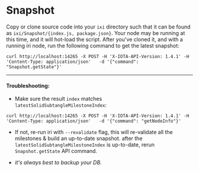 # Snapshot

Copy or clone source code into your `ixi` directory such that it can be found as `ixi/Snapshot/{index.js, package.json}`. 
Your node may be running at this time, and it will hot-load the script. 
After you've cloned it, and with a running iri node, run the following command to get the latest snapshot:

```
curl http://localhost:14265 -X POST -H 'X-IOTA-API-Version: 1.4.1' -H 'Content-Type: application/json'   -d '{"command": "Snapshot.getState"}'
```

-----

#### Troubleshooting:

- Make sure the result `index` matches `latestSolidSubtangleMilestoneIndex`:

```
curl http://localhost:14265 -X POST -H 'X-IOTA-API-Version: 1.4.1' -H 'Content-Type: application/json'   -d '{"command": "getNodeInfo"}'
```

- If not, re-run iri with `--revalidate` flag, this will re-validate all the milestones & build an up-to-date snapshot. after the `latestSolidSubtangleMilestoneIndex` is up-to-date, rerun `Snapshot.getState` API command.

- _it's always best to backup your DB._
